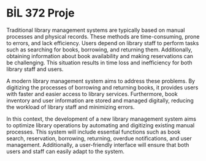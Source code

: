 # BİL 372 Proje
Traditional library management systems are typically based on manual processes and physical records. These methods are time-consuming, prone to errors, and lack efficiency. Users depend on library staff to perform tasks such as searching for books, borrowing, and returning them. Additionally, obtaining information about book availability and making reservations can be challenging. This situation results in time loss and inefficiency for both library staff and users.

A modern library management system aims to address these problems. By digitizing the processes of borrowing and returning books, it provides users with faster and easier access to library services. Furthermore, book inventory and user information are stored and managed digitally, reducing the workload of library staff and minimizing errors.

In this context, the development of a new library management system aims to optimize library operations by automating and digitizing existing manual processes. This system will include essential functions such as book search, reservation, borrowing, returning, overdue notifications, and user management. Additionally, a user-friendly interface will ensure that both users and staff can easily adapt to the system.
